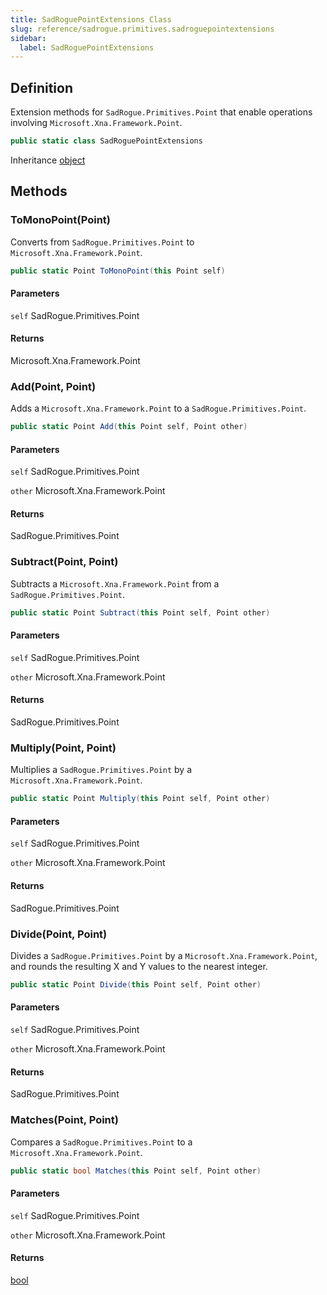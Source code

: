 ```yaml
---
title: SadRoguePointExtensions Class
slug: reference/sadrogue.primitives.sadroguepointextensions
sidebar:
  label: SadRoguePointExtensions
---
```

## Definition

Extension methods for `SadRogue.Primitives.Point` that enable operations involving `Microsoft.Xna.Framework.Point`.

```csharp title="C#"
public static class SadRoguePointExtensions
```

Inheritance [object](https://learn.microsoft.com/dotnet/api/system.object/)

## Methods

### ToMonoPoint(Point)

Converts from `SadRogue.Primitives.Point` to `Microsoft.Xna.Framework.Point`.

```csharp title="C#"
public static Point ToMonoPoint(this Point self)
```

#### Parameters

`self` SadRogue.Primitives.Point  

#### Returns

Microsoft.Xna.Framework.Point

### Add(Point, Point)

Adds a `Microsoft.Xna.Framework.Point` to a `SadRogue.Primitives.Point`.

```csharp title="C#"
public static Point Add(this Point self, Point other)
```

#### Parameters

`self` SadRogue.Primitives.Point  

`other` Microsoft.Xna.Framework.Point  

#### Returns

SadRogue.Primitives.Point

### Subtract(Point, Point)

Subtracts a `Microsoft.Xna.Framework.Point` from a `SadRogue.Primitives.Point`.

```csharp title="C#"
public static Point Subtract(this Point self, Point other)
```

#### Parameters

`self` SadRogue.Primitives.Point  

`other` Microsoft.Xna.Framework.Point  

#### Returns

SadRogue.Primitives.Point

### Multiply(Point, Point)

Multiplies a `SadRogue.Primitives.Point` by a `Microsoft.Xna.Framework.Point`.

```csharp title="C#"
public static Point Multiply(this Point self, Point other)
```

#### Parameters

`self` SadRogue.Primitives.Point  

`other` Microsoft.Xna.Framework.Point  

#### Returns

SadRogue.Primitives.Point

### Divide(Point, Point)

Divides a `SadRogue.Primitives.Point` by a `Microsoft.Xna.Framework.Point`, and rounds the resulting X and Y values to the nearest integer.

```csharp title="C#"
public static Point Divide(this Point self, Point other)
```

#### Parameters

`self` SadRogue.Primitives.Point  

`other` Microsoft.Xna.Framework.Point  

#### Returns

SadRogue.Primitives.Point

### Matches(Point, Point)

Compares a `SadRogue.Primitives.Point` to a `Microsoft.Xna.Framework.Point`.

```csharp title="C#"
public static bool Matches(this Point self, Point other)
```

#### Parameters

`self` SadRogue.Primitives.Point  

`other` Microsoft.Xna.Framework.Point  

#### Returns

[bool](https://learn.microsoft.com/dotnet/api/system.boolean/)